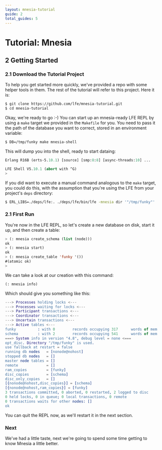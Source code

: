 ```yaml
---
layout: mnesia-tutorial
guide: 2
total_guides: 5
---
```

# Tutorial: Mnesia

## 2 Getting Started

### 2.1 Download the Tutorial Project

To help you get started more quickly, we've provided a repo with some helper
tools in them. The rest of the tutorial will refer to this project. Here it is:

```bash
$ git clone https://github.com/lfe/mnesia-tutorial.git
$ cd mnesia-tutorial
```

Okay, we're ready to go :-) You can start up an mnesia-ready LFE REPL by using
a ``make`` target we provided in the ``Makefile`` for you. You need to pass it
the path of the database you want to correct, stored in an environment variable:

```bash
$ DB=/tmp/funky make mnesia-shell
```

This will dump you into the shell, ready to start dataing:

```cl
Erlang R16B (erts-5.10.1) [source] [smp:8:8] [async-threads:10] ...

LFE Shell V5.10.1 (abort with ^G)
>
```

If you did want to execute a manual command analogous to the ``make`` target,
you could do this, with the assumption that you're using the LFE from your
project's ``deps`` directory:

```bash
$ ERL_LIBS=./deps/lfe:. ./deps/lfe/bin/lfe -mnesia dir '"/tmp/funky"'
```

### 2.1 First Run

You're now in the LFE REPL, so let's create a new database on disk, start it
up, and then create a table:

```cl
> (: mnesia create_schema (list (node)))
ok
> (: mnesia start)
ok
> (: mnesia create_table 'funky '())
#(atomic ok)
>
```

We can take a look at our creation with this command:

```cl
(: mnesia info)
```

Which should give you something like this:

```erlang
---> Processes holding locks <---
---> Processes waiting for locks <---
---> Participant transactions <---
---> Coordinator transactions <---
---> Uncertain transactions <---
---> Active tables <---
funky          : with 0        records occupying 317      words of mem
schema         : with 2        records occupying 541      words of mem
===> System info in version "4.8", debug level = none <===
opt_disc. Directory "/tmp/funky" is used.
use fallback at restart = false
running db nodes   = [nonode@nohost]
stopped db nodes   = []
master node tables = []
remote             = []
ram_copies         = [funky]
disc_copies        = [schema]
disc_only_copies   = []
[{nonode@nohost,disc_copies}] = [schema]
[{nonode@nohost,ram_copies}] = [funky]
3 transactions committed, 0 aborted, 0 restarted, 2 logged to disc
0 held locks, 0 in queue; 0 local transactions, 0 remote
0 transactions waits for other nodes: []
ok
```

You can quit the REPL now, as we'll restart it in the next section.


### Next

We've had a little taste, next we're going to spend some time getting to know
Mnesia a little better.